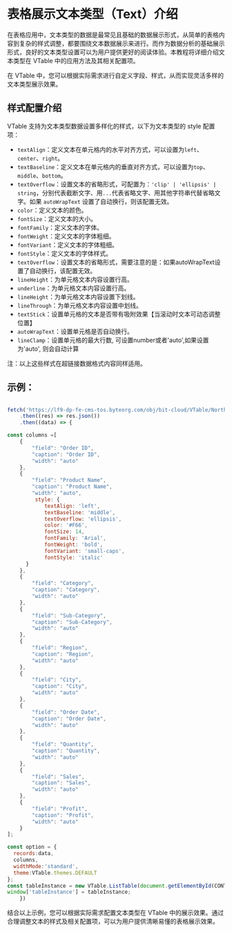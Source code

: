 # 表格展示文本类型（Text）介绍

在表格应用中，文本类型的数据是最常见且基础的数据展示形式，从简单的表格内容到复杂的样式调整，都要围绕文本数据展示来进行。而作为数据分析的基础展示形式，良好的文本类型设置可以为用户提供更好的阅读体验。本教程将详细介绍文本类型在 VTable 中的应用方法及其相关配置项。

在 VTable 中，您可以根据实际需求进行自定义字段、样式，从而实现灵活多样的文本类型展示效果。

## 样式配置介绍

VTable 支持为文本类型数据设置多样化的样式，以下为文本类型的 style 配置项：

- `textAlign`：定义文本在单元格内的水平对齐方式，可以设置为`left`、`center`、`right`。
- `textBaseline`：定义文本在单元格内的垂直对齐方式，可以设置为`top`、`middle`、`bottom`。
- `textOverflow`：设置文本的省略形式，可配置为：`'clip' | 'ellipsis' | string`，分别代表截断文字、用`...`代表省略文字、用其他字符串代替省略文字。如果 `autoWrapText` 设置了自动换行，则该配置无效。
- `color`：定义文本的颜色。
- `fontSize`：定义文本的大小。
- `fontFamily`：定义文本的字体。
- `fontWeight`：定义文本的字体粗细。
- `fontVariant`：定义文本的字体粗细。
- `fontStyle`：定义文本的字体样式。
- `textOverflow`：设置文本的省略形式，需要注意的是：如果autoWrapText设置了自动换行，该配置无效。
- `lineHeight`：为单元格文本内容设置行高。
- `underline`：为单元格文本内容设置行高。
- `lineHeight`：为单元格文本内容设置下划线。
- `lineThrough`：为单元格文本内容设置中划线。
- `textStick`：设置单元格的文本是否带有吸附效果【当滚动时文本可动态调整位置】
- `autoWrapText`：设置单元格是否自动换行。
- `lineClamp`：设置单元格的最大行数, 可设置number或者'auto',如果设置为'auto', 则会自动计算

注：以上这些样式在超链接数据格式内容同样适用。

## 示例：
```javascript livedemo template=vtable

fetch('https://lf9-dp-fe-cms-tos.byteorg.com/obj/bit-cloud/VTable/North_American_Superstore_data.json')
    .then((res) => res.json())
    .then((data) => {

const columns =[
    {
        "field": "Order ID",
        "caption": "Order ID",
        "width": "auto"
    },
    {
        "field": "Product Name",
        "caption": "Product Name",
        "width": "auto",
         style: {
            textAlign: 'left',
            textBaseline: 'middle',
            textOverflow: 'ellipsis',
            color: '#F66',
            fontSize: 14,
            fontFamily: 'Arial',
            fontWeight: 'bold',
            fontVariant: 'small-caps',
            fontStyle: 'italic'
      }
    },
    {
        "field": "Category",
        "caption": "Category",
        "width": "auto"
    },
    {
        "field": "Sub-Category",
        "caption": "Sub-Category",
        "width": "auto"
    },
    {
        "field": "Region",
        "caption": "Region",
        "width": "auto"
    },
    {
        "field": "City",
        "caption": "City",
        "width": "auto"
    },
    {
        "field": "Order Date",
        "caption": "Order Date",
        "width": "auto"
    },
    {
        "field": "Quantity",
        "caption": "Quantity",
        "width": "auto"
    },
    {
        "field": "Sales",
        "caption": "Sales",
        "width": "auto"
    },
    {
        "field": "Profit",
        "caption": "Profit",
        "width": "auto"
    }
];

const option = {
  records:data,
  columns,
  widthMode:'standard',
  theme:VTable.themes.DEFAULT
};
const tableInstance = new VTable.ListTable(document.getElementById(CONTAINER_ID), option);
window['tableInstance'] = tableInstance;
    })
```

结合以上示例，您可以根据实际需求配置文本类型在 VTable 中的展示效果。通过合理调整文本的样式及相关配置项，可以为用户提供清晰易懂的表格展示效果。